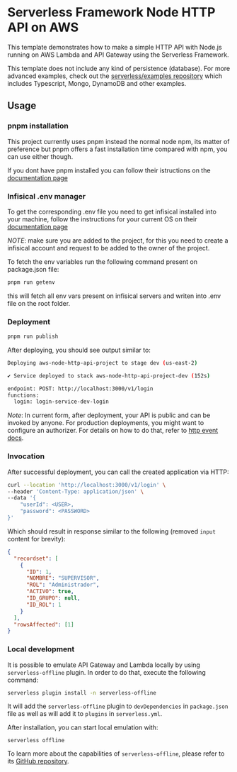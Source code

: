 <!--
title: 'AWS Simple HTTP Endpoint example in NodeJS'
description: 'This template demonstrates how to make a simple HTTP API with Node.js running on AWS Lambda and API Gateway using the Serverless Framework.'
layout: Doc
framework: v3
platform: AWS
language: nodeJS
authorLink: 'https://github.com/serverless'
authorName: 'Serverless, inc.'
authorAvatar: 'https://avatars1.githubusercontent.com/u/13742415?s=200&v=4'
-->

# Serverless Framework Node HTTP API on AWS

This template demonstrates how to make a simple HTTP API with Node.js running on AWS Lambda and API Gateway using the Serverless Framework.

This template does not include any kind of persistence (database). For more advanced examples, check out the [serverless/examples repository](https://github.com/serverless/examples/) which includes Typescript, Mongo, DynamoDB and other examples.

## Usage

### pnpm installation

This project currently uses pnpm instead the normal node npm, its matter of preference but pnpm offers a fast installation time compared with npm, you can use either though.

If you dont have pnpm installed you can follow their istructions on the [documentation page](https://pnpm.io/installation)

### Infisical .env manager

To get the corresponding .env file you need to get infisical installed into your machine, follow the instructions for your current OS on their [documentation page](https://infisical.com/docs/cli/overview#installation)

_NOTE_: make sure you are added to the project, for this you need to create a infisical account and request to be added to the owner of the project.

To fetch the env variables run the following command present on package.json file:

```bash
pnpm run getenv
```

this will fetch all env vars present on infisical servers and writen into .env file on the root folder.

### Deployment

```bash
pnpm run publish
```

After deploying, you should see output similar to:

```bash
Deploying aws-node-http-api-project to stage dev (us-east-2)

✔ Service deployed to stack aws-node-http-api-project-dev (152s)

endpoint: POST: http://localhost:3000/v1/login
functions:
  login: login-service-dev-login
```

_Note_: In current form, after deployment, your API is public and can be invoked by anyone. For production deployments, you might want to configure an authorizer. For details on how to do that, refer to [http event docs](https://www.serverless.com/framework/docs/providers/aws/events/apigateway/).

### Invocation

After successful deployment, you can call the created application via HTTP:

```bash
curl --location 'http://localhost:3000/v1/login' \
--header 'Content-Type: application/json' \
--data '{
    "userId": <USER>,
    "password": <PASSWORD>
}'
```

Which should result in response similar to the following (removed `input` content for brevity):

```json
{
  "recordset": [
    {
      "ID": 1,
      "NOMBRE": "SUPERVISOR",
      "ROL": "Administrador",
      "ACTIVO": true,
      "ID_GRUPO": null,
      "ID_ROL": 1
    }
  ],
  "rowsAffected": [1]
}
```

### Local development

It is possible to emulate API Gateway and Lambda locally by using `serverless-offline` plugin. In order to do that, execute the following command:

```bash
serverless plugin install -n serverless-offline
```

It will add the `serverless-offline` plugin to `devDependencies` in `package.json` file as well as will add it to `plugins` in `serverless.yml`.

After installation, you can start local emulation with:

```
serverless offline
```

To learn more about the capabilities of `serverless-offline`, please refer to its [GitHub repository](https://github.com/dherault/serverless-offline).
